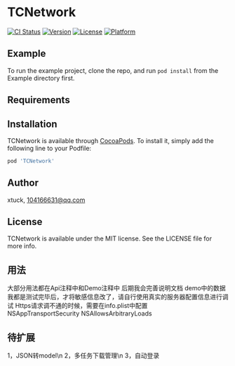 # TCNetwork

[![CI Status](https://img.shields.io/travis/xtuck/TCNetwork.svg?style=flat)](https://travis-ci.org/xtuck/TCNetwork)
[![Version](https://img.shields.io/cocoapods/v/TCNetwork.svg?style=flat)](https://cocoapods.org/pods/TCNetwork)
[![License](https://img.shields.io/cocoapods/l/TCNetwork.svg?style=flat)](https://cocoapods.org/pods/TCNetwork)
[![Platform](https://img.shields.io/cocoapods/p/TCNetwork.svg?style=flat)](https://cocoapods.org/pods/TCNetwork)

## Example

To run the example project, clone the repo, and run `pod install` from the Example directory first.

## Requirements

## Installation

TCNetwork is available through [CocoaPods](https://cocoapods.org). To install
it, simply add the following line to your Podfile:

```ruby
pod 'TCNetwork'
```

## Author

xtuck, 104166631@qq.com

## License

TCNetwork is available under the MIT license. See the LICENSE file for more info.


## 用法
大部分用法都在Api注释中和Demo注释中
后期我会完善说明文档
demo中的数据我都是测试完毕后，才将敏感信息改了，请自行使用真实的服务器配置信息进行调试
Https请求调不通的时候，需要在info.plist中配置    
<key>NSAppTransportSecurity</key>
<dict>
    <key>NSAllowsArbitraryLoads</key>
    <true/>
</dict>

## 待扩展
1，JSON转model\n
2，多任务下载管理\n
3，自动登录
